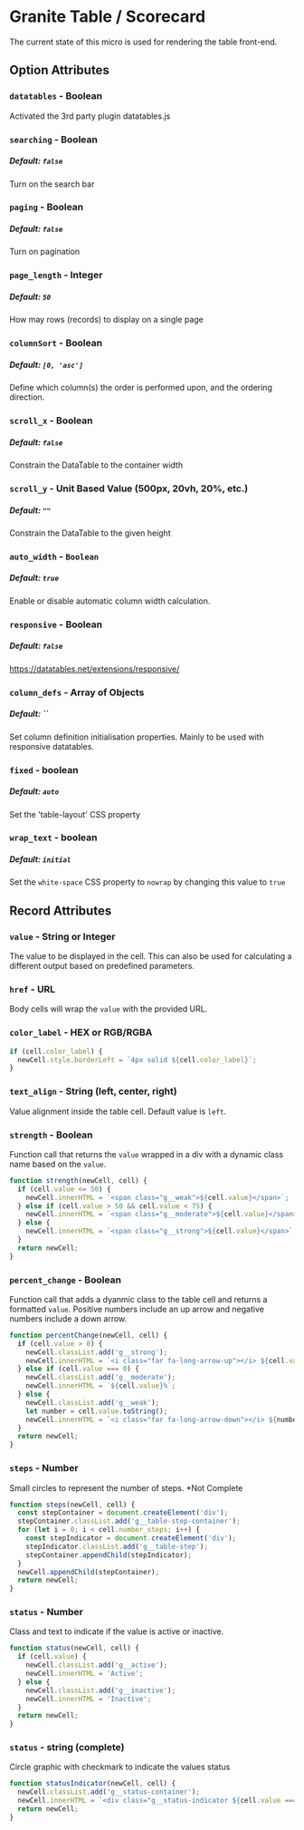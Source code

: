 # Granite Table / Scorecard

The current state of this micro is used for rendering the table front-end.

## Option Attributes

### `datatables` - Boolean

Activated the 3rd party plugin datatables.js

### `searching` - Boolean

##### Default: `false`

Turn on the search bar

### `paging` - Boolean

##### Default: `false`

Turn on pagination

### `page_length` - Integer

##### Default: `50`

How may rows (records) to display on a single page

### `columnSort` - Boolean

##### Default: `[0, 'asc']`

Define which column(s) the order is performed upon, and the ordering direction.

### `scroll_x` - Boolean

##### Default: `false`

Constrain the DataTable to the container width

### `scroll_y` - Unit Based Value (500px, 20vh, 20%, etc.)

##### Default: `""`

Constrain the DataTable to the given height

### `auto_width` - `Boolean`

##### Default: `true`

Enable or disable automatic column width calculation.

### `responsive` - Boolean

##### Default: `false`

<https://datatables.net/extensions/responsive/>

### `column_defs` - Array of Objects

##### Default: ``

Set column definition initialisation properties. Mainly to be used with responsive datatables.

### `fixed` - boolean

##### Default: `auto`

Set the 'table-layout' CSS property

### `wrap_text` - boolean

##### Default: `initial`

Set the `white-space` CSS property to `nowrap` by changing this value to `true`

## Record Attributes

### `value` - String or Integer

The value to be displayed in the cell. This can also be used for calculating a different output based on predefined parameters.

### `href` - URL

Body cells will wrap the `value` with the provided URL.

### `color_label` - HEX or RGB/RGBA

```javascript
if (cell.color_label) {
  newCell.style.borderLeft = `4px solid ${cell.color_label}`;
}
```

### `text_align` - String (left, center, right)

Value alignment inside the table cell. Default value is `left`.

### `strength` - Boolean

Function call that returns the `value` wrapped in a div with a dynamic class name based on the `value`.

```javascript
function strength(newCell, cell) {
  if (cell.value <= 50) {
    newCell.innerHTML = `<span class="g__weak">${cell.value}</span>`;
  } else if (cell.value > 50 && cell.value < 75) {
    newCell.innerHTML = `<span class="g__moderate">${cell.value}</span>`;
  } else {
    newCell.innerHTML = `<span class="g__strong">${cell.value}</span>`;
  }
  return newCell;
}
```

### `percent_change` - Boolean

Function call that adds a dyanmic class to the table cell and returns a formatted `value`. Positive numbers include an up arrow and negative numbers include a down arrow.

```javascript
function percentChange(newCell, cell) {
  if (cell.value > 0) {
    newCell.classList.add('g__strong');
    newCell.innerHTML = `<i class="far fa-long-arrow-up"></i> ${cell.value}%`;
  } else if (cell.value === 0) {
    newCell.classList.add('g__moderate');
    newCell.innerHTML = `${cell.value}%`;
  } else {
    newCell.classList.add('g__weak');
    let number = cell.value.toString();
    newCell.innerHTML = `<i class="far fa-long-arrow-down"></i> ${number.slice(1)}%`;
  }
  return newCell;
}
```

### `steps` - Number

Small circles to represent the number of steps. \*Not Complete

```javascript
function steps(newCell, cell) {
  const stepContainer = document.createElement('div');
  stepContainer.classList.add('g__table-step-container');
  for (let i = 0; i < cell.number_steps; i++) {
    const stepIndicator = document.createElement('div');
    stepIndicator.classList.add('g__table-step');
    stepContainer.appendChild(stepIndicator);
  }
  newCell.appendChild(stepContainer);
  return newCell;
}
```

### `status` - Number

Class and text to indicate if the value is active or inactive.

```javascript
function status(newCell, cell) {
  if (cell.value) {
    newCell.classList.add('g__active');
    newCell.innerHTML = 'Active';
  } else {
    newCell.classList.add('g__inactive');
    newCell.innerHTML = 'Inactive';
  }
  return newCell;
}
```

### `status` - string (complete)

Circle graphic with checkmark to indicate the values status

```javascript
function statusIndicator(newCell, cell) {
  newCell.classList.add('g__status-container');
  newCell.innerHTML = `<div class="g__status-indicator ${cell.value === 'complete' ? 'g__status-active' : 'g__status-not-active'}"><i class="fa fa-check" aria-hidden="true"></i></div>`;
  return newCell;
}
```

